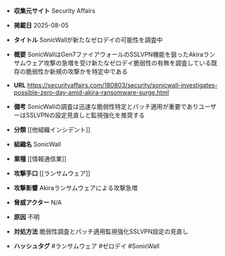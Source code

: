 - **収集元サイト**
Security Affairs

- **掲載日**
2025-08-05

- **タイトル**
SonicWallが新たなゼロデイの可能性を調査中

- **概要**
SonicWallはGen7ファイアウォールのSSLVPN機能を狙ったAkiraランサムウェア攻撃の急増を受け新たなゼロデイ脆弱性の有無を調査している既存の脆弱性か新規の攻撃かを特定中である

- **URL**
https://securityaffairs.com/180803/security/sonicwall-investigates-possible-zero-day-amid-akira-ransomware-surge.html

- **備考**
SonicWallの調査は迅速な脆弱性特定とパッチ適用が重要でありユーザーはSSLVPNの設定見直しと監視強化を推奨する

- **分類**
[[他組織インシデント]]

- **組織名**
SonicWall

- **業種**
[[情報通信業]]

- **攻撃手口**
[[ランサムウェア]]

- **攻撃影響**
Akiraランサムウェアによる攻撃急増

- **脅威アクター**
N/A

- **原因**
不明

- **対処方法**
脆弱性調査とパッチ適用監視強化SSLVPN設定の見直し

- **ハッシュタグ**
#ランサムウェア #ゼロデイ #SonicWall
